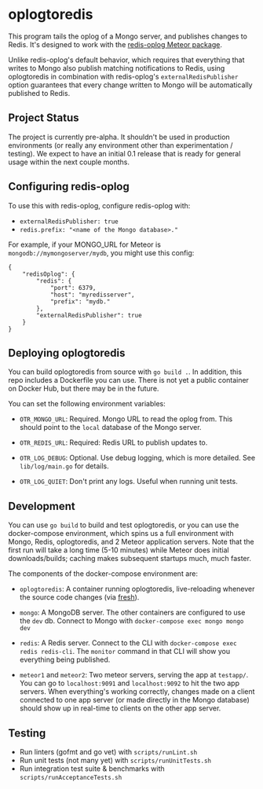 # oplogtoredis

This program tails the oplog of a Mongo server, and publishes changes to Redis.
It's designed to work with the [redis-oplog Meteor package](https://github.com/cult-of-coders/redis-oplog).

Unlike redis-oplog's default behavior, which requires that everything that
writes to Mongo also publish matching notifications to Redis, using
oplogtoredis in combination with redis-oplog's `externalRedisPublisher` option
guarantees that every change written to Mongo will be automatically published
to Redis.

## Project Status

The project is currently pre-alpha. It shouldn't be used in production environments (or really any environment other than experimentation / testing). We expect to have an initial 0.1 release that is ready for general usage within the next couple months.

## Configuring redis-oplog

To use this with redis-oplog, configure redis-oplog with:

- `externalRedisPublisher: true`
- `redis.prefix: "<name of the Mongo database>."`

For example, if your MONGO_URL for Meteor is `mongodb://mymongoserver/mydb`,
you might use this config:

```
{
    "redisOplog": {
        "redis": {
            "port": 6379,
            "host": "myredisserver",
            "prefix": "mydb."
        },
        "externalRedisPublisher": true
    }
}
```

## Deploying oplogtoredis

You can build oplogtoredis from source with `go build .`. In addition, this repo
includes a Dockerfile you can use. There is not yet a public container on Docker
Hub, but there may be in the future.

You can set the following environment variables:

- `OTR_MONGO_URL`: Required. Mongo URL to read the oplog from. This should
  point to the `local` database of the Mongo server.

- `OTR_REDIS_URL`: Required: Redis URL to publish updates to.

- `OTR_LOG_DEBUG`: Optional. Use debug logging, which is more detailed. See
  `lib/log/main.go` for details.

- `OTR_LOG_QUIET`: Don't print any logs. Useful when running unit tests.

## Development

You can use `go build` to build and test oplogtoredis, or you can use
the docker-compose environment, which spins us a full environment with
Mongo, Redis, oplogtoredis, and 2 Meteor application servers. Note that
the first run will take a long time (5-10 minutes) while Meteor does initial
downloads/builds; caching makes subsequent startups much, much faster.

The components of the docker-compose environment are:

- `oplogtoredis`: A container running oplogtoredis, live-reloading whenever
  the source code changes (via [fresh](https://github.com/pilu/fresh)).

- `mongo`: A MongoDB server. The other containers are configured to use
  the `dev` db. Connect to Mongo with `docker-compose exec mongo mongo dev`

- `redis`: A Redis server. Connect to the CLI with
  `docker-compose exec redis redis-cli`. The `monitor` command in that CLI
  will show you everything being published.

- `meteor1` and `meteor2`: Two meteor servers, serving the app at `testapp/`.
  You can go to `localhost:9091` and `localhost:9092` to hit the two app
  servers. When everything's working correctly, changes made on a client
  connected to one app server (or made directly in the Mongo database) should
  show up in real-time to clients on the other app server.

## Testing

- Run linters (gofmt and go vet) with `scripts/runLint.sh`
- Run unit tests (not many yet) with `scripts/runUnitTests.sh`
- Run integration test suite & benchmarks with `scripts/runAcceptanceTests.sh`
